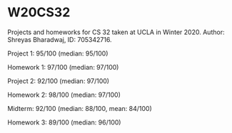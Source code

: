# W20CS32

Projects and homeworks for CS 32 taken at UCLA in Winter 2020. Author: Shreyas Bharadwaj, ID: 705342716.

Project 1: 95/100 (median: 95/100)

Homework 1: 97/100 (median: 97/100)

Project 2: 92/100 (median: 97/100)

Homework 2: 98/100 (median: 97/100)

Midterm: 92/100 (median: 88/100, mean: 84/100)

Homework 3: 89/100 (median: 96/100)
